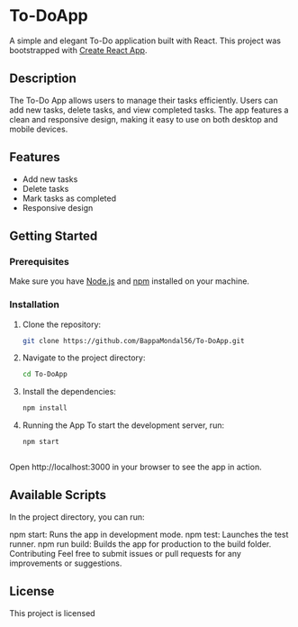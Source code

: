 # To-DoApp

A simple and elegant To-Do application built with React. This project was bootstrapped with [Create React App](https://github.com/facebook/create-react-app).

## Description

The To-Do App allows users to manage their tasks efficiently. Users can add new tasks, delete tasks, and view completed tasks. The app features a clean and responsive design, making it easy to use on both desktop and mobile devices.

## Features

- Add new tasks
- Delete tasks
- Mark tasks as completed
- Responsive design

## Getting Started

### Prerequisites

Make sure you have [Node.js](https://nodejs.org/) and [npm](https://www.npmjs.com/) installed on your machine.

### Installation

1. Clone the repository:

   ```bash
   git clone https://github.com/BappaMondal56/To-DoApp.git
2. Navigate to the project directory:
   ```bash
   cd To-DoApp
3. Install the dependencies:
   ```bash
   npm install
4. Running the App
To start the development server, run:
   ```bash
   npm start



Open http://localhost:3000 in your browser to see the app in action.

## Available Scripts
In the project directory, you can run:

npm start: Runs the app in development mode.
npm test: Launches the test runner.
npm run build: Builds the app for production to the build folder.
Contributing
Feel free to submit issues or pull requests for any improvements or suggestions.

## License
This project is licensed 
